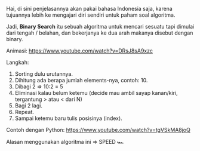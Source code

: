 Hai, di sini penjelasannya akan pakai bahasa Indonesia saja, karena tujuannya lebih ke mengajari diri sendiri untuk paham soal algoritma.

Jadi, **Binary Search** itu sebuah algoritma untuk mencari sesuatu tapi dimulai dari tengah / belahan, dan bekerjanya ke dua arah makanya disebut dengan binary. 

Animasi: https://www.youtube.com/watch?v=DRsJ8sA9xzc

Langkah:
1. Sorting dulu urutannya.
2. Dihitung ada berapa jumlah elements-nya, contoh: 10.
3. Dibagi 2 => 10:2 = 5
4. Eliminasi kalau belum ketemu (decide mau ambil sayap kanan/kiri, tergantung > atau < dari N)
5. Bagi 2 lagi.
6. Repeat.
7. Sampai ketemu baru tulis posisinya (index).

Contoh dengan Python: https://www.youtube.com/watch?v=tgVSkMA8joQ

Alasan menggunakan algoritma ini => SPEED 🏎️
